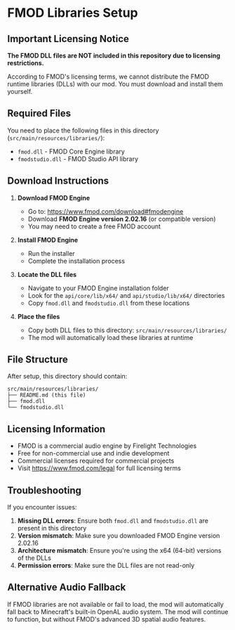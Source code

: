 # FMOD Libraries Setup

## Important Licensing Notice

**The FMOD DLL files are NOT included in this repository due to licensing restrictions.**

According to FMOD's licensing terms, we cannot distribute the FMOD runtime libraries (DLLs) with our mod. You must download and install them yourself.

## Required Files

You need to place the following files in this directory (`src/main/resources/libraries/`):

- `fmod.dll` - FMOD Core Engine library
- `fmodstudio.dll` - FMOD Studio API library

## Download Instructions

1. **Download FMOD Engine**
   - Go to: https://www.fmod.com/download#fmodengine
   - Download **FMOD Engine version 2.02.16** (or compatible version)
   - You may need to create a free FMOD account

2. **Install FMOD Engine**
   - Run the installer
   - Complete the installation process

3. **Locate the DLL files**
   - Navigate to your FMOD Engine installation folder
   - Look for the `api/core/lib/x64/` and `api/studio/lib/x64/` directories
   - Copy `fmod.dll` and `fmodstudio.dll` from these locations

4. **Place the files**
   - Copy both DLL files to this directory: `src/main/resources/libraries/`
   - The mod will automatically load these libraries at runtime

## File Structure

After setup, this directory should contain:
```
src/main/resources/libraries/
├── README.md (this file)
├── fmod.dll
└── fmodstudio.dll
```

## Licensing Information

- FMOD is a commercial audio engine by Firelight Technologies
- Free for non-commercial use and indie development
- Commercial licenses required for commercial projects
- Visit https://www.fmod.com/legal for full licensing terms

## Troubleshooting

If you encounter issues:

1. **Missing DLL errors**: Ensure both `fmod.dll` and `fmodstudio.dll` are present in this directory
2. **Version mismatch**: Make sure you downloaded FMOD Engine version 2.02.16
3. **Architecture mismatch**: Ensure you're using the x64 (64-bit) versions of the DLLs
4. **Permission errors**: Make sure the DLL files are not read-only

## Alternative Audio Fallback

If FMOD libraries are not available or fail to load, the mod will automatically fall back to Minecraft's built-in OpenAL audio system. The mod will continue to function, but without FMOD's advanced 3D spatial audio features.